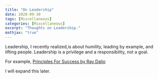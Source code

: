 ```yaml
---
title: "On Leadership"
date: 2020-09-30
tags: [Miscellaneous]
categories: [Miscellaneous]
excerpt: "Thoughts on Leadership."
mathjax: "true"
---
```


Leadership, I recently realized,is about humility, leading by example, and lifting people. Leadership is a privilege and a responsibility, not a goal.


For example, [Principles For Success by Ray Dalio](https://www.youtube.com/watch?v=B9XGUpQZY38&t=10s)


I will expand this later.
